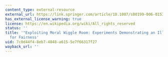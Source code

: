 ```yaml
---
content_type: external-resource
external_url: https://link.springer.com/article/10.1007/s00199-006-0153-z
has_external_license_warning: true
license: https://en.wikipedia.org/wiki/All_rights_reserved
status: ''
title: '"Exploiting Moral Wiggle Room: Experiments Demonstrating an Illusory Preference
  for Fairness'
uid: 7c0d44f4-8eb7-4048-a615-5e7f66317f27
wayback_url: ''
---
```

